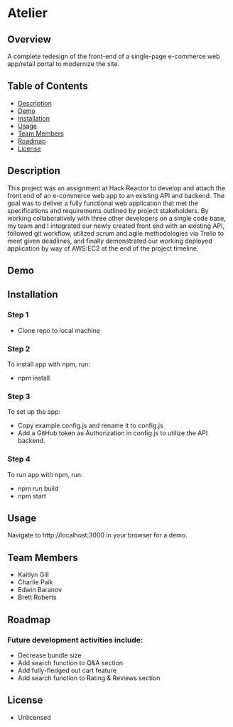 # Atelier
## Overview
A complete redesign of the front-end of a single-page e-commerce web app/retail portal to modernize the site.
## Table of Contents
- [ Description ](https://github.com/KTMichael/front-end-capstone-project/blob/main/README.md/#Description)
- [ Demo ](https://github.com/KTMichael/front-end-capstone-project/blob/main/README.md/#Demo)
- [ Installation ](https://github.com/KTMichael/front-end-capstone-project/blob/main/README.md/#Installation)
- [ Usage ](https://github.com/KTMichael/front-end-capstone-project/blob/main/README.md/#Usage)
- [ Team Members ](https://github.com/KTMichael/front-end-capstone-project/blob/main/README.md/#TeamMembers)
- [ Roadmap ](https://github.com/KTMichael/front-end-capstone-project/blob/main/README.md/#Roadmap)
- [License](https://github.com/KTMichael/front-end-capstone-project/blob/main/README.md/#License)

## Description
This project was an assignment at Hack Reactor to develop and attach the front end of an e-commerce web app to an existing API and backend. The goal was to deliver a fully functional web application that met the specifications and requirements outlined by project stakeholders. 
By working collaboratively with three other developers on a single code base, my team and I integrated our newly created front end with an existing API, followed git workflow, utilized scrum and agile methodologies via Trello to meet given deadlines, and finally demonstrated our working deployed application by way of AWS:EC2 at the end of the project timeline.

## Demo

## Installation
### Step 1
- Clone repo to local machine
### Step 2
 To install app with npm, run:
  - npm install
### Step 3
To set up the app:
 - Copy example.config.js and rename it to config.js
  - Add a GitHub token as Authorization in config.js to utilize the API backend.
### Step 4
To run app with npm, run:
 - npm run build
 - npm start

## Usage
Navigate to http://localhost:3000 in your browser for a demo.

## Team Members
- Kaitlyn Gill
- Charlie Paik
- Edwin Baranov
- Brett Roberts

## Roadmap
### Future development activities include:
- Decrease bundle size
- Add search function to Q&A section
- Add fully-fledged out cart feature
- Add search function to Rating & Reviews section

## License
- Unlicensed



